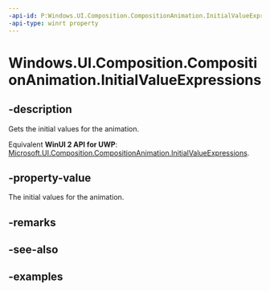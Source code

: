 ```yaml
---
-api-id: P:Windows.UI.Composition.CompositionAnimation.InitialValueExpressions
-api-type: winrt property
---
```


<!-- Property syntax.
public InitialValueExpressions InitialValueExpressions { get; }
-->

# Windows.UI.Composition.CompositionAnimation.InitialValueExpressions

## -description

Gets the initial values for the animation.

Equivalent **WinUI 2 API for UWP**: [Microsoft.UI.Composition.CompositionAnimation.InitialValueExpressions](/windows/winui/api/microsoft.ui.composition.compositionanimation.initialvalueexpressions).

## -property-value

The initial values for the animation.

## -remarks

## -see-also

## -examples

